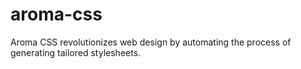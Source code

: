 # aroma-css
Aroma CSS revolutionizes web design by automating the process of generating tailored stylesheets.

